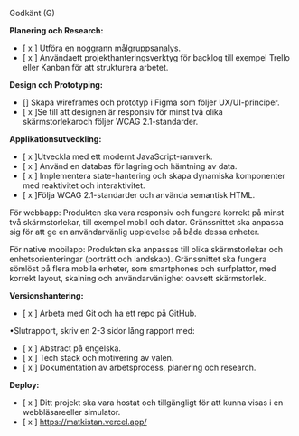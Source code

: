 Godkänt (G)

**Planering och Research:**

- [ x ] Utföra en noggrann målgruppsanalys.
- [ x ] Användaett projekthanteringsverktyg för backlog
  till exempel Trello eller Kanban för att strukturera arbetet.

**Design och Prototyping:**

- [] Skapa wireframes och prototyp i Figma som följer UX/UI-principer.
- [ x ]Se till att designen är responsiv för minst två olika skärmstorlekaroch följer WCAG 2.1-standarder.

**Applikationsutveckling:**

- [ x ]Utveckla med ett modernt JavaScript-ramverk.
- [ x ] Använd en databas för lagring och hämtning av data.
- [ x ] Implementera state-hantering och skapa dynamiska komponenter med reaktivitet och interaktivitet.
- [ x ]Följa WCAG 2.1-standarder och använda semantisk HTML.

För webbapp: Produkten ska vara responsiv och fungera korrekt på minst två skärmstorlekar, till exempel mobil och dator. Gränssnittet ska anpassa sig för att ge en användarvänlig upplevelse på båda dessa enheter.

För native mobilapp: Produkten ska anpassas till olika skärmstorlekar och enhetsorienteringar (porträtt och landskap). Gränssnittet ska fungera sömlöst på flera mobila enheter, som smartphones och surfplattor, med korrekt layout, skalning och användarvänlighet oavsett skärmstorlek.

**Versionshantering:**

- [ x ] Arbeta med Git och ha ett repo på GitHub.

•Slutrapport, skriv en 2-3 sidor lång rapport med:

- [ x ] Abstract på engelska.
- [ x ] Tech stack och motivering av valen.
- [ x ] Dokumentation av arbetsprocess, planering och research.

**Deploy:**

- [ x ] Ditt projekt ska vara hostat och tillgängligt för att kunna visas i en webbläsareeller simulator.
- [ x ] https://matkistan.vercel.app/
